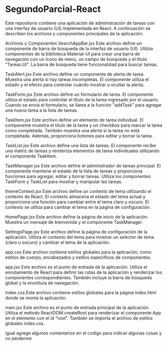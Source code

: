 # SegundoParcial-React
Este repositorio contiene una aplicación de administración de tareas con una interfaz de usuario (UI) implementada en React. A continuación se describen los archivos y componentes principales de la aplicación:

Archivos y Componentes
SearchAppBar.jsx
Este archivo define un componente de barra de búsqueda de la interfaz de usuario (UI). Utiliza componentes de la biblioteca Material-UI para crear una barra de navegación con un ícono de menú, un campo de búsqueda y el título "Tareas.UI". La barra de búsqueda tiene funcionalidad para buscar tareas.

TaskAlert.jsx
Este archivo define un componente de alerta de tarea. Muestra una alerta si hay tareas incompletas. El componente utiliza el estado y el efecto para controlar cuándo mostrar u ocultar la alerta.

TaskForm.jsx
Este archivo define un formulario de tarea. El componente utiliza el estado para controlar el título de la tarea ingresado por el usuario. Cuando se envía el formulario, se llama a la función "addTask" para agregar una nueva tarea a la lista de tareas.

TaskItem.jsx
Este archivo define un elemento de tarea individual. El componente muestra el título de la tarea y un checkbox para marcar la tarea como completada. También muestra una alerta si la tarea no está completada. Además, proporciona botones para editar y borrar la tarea.

TaskList.jsx
Este archivo define una lista de tareas. El componente recibe una matriz de tareas y renderiza elementos de tarea individuales utilizando el componente TaskItem.

TaskManager.jsx
Este archivo define el administrador de tareas principal. El componente mantiene el estado de la lista de tareas y proporciona funciones para agregar, editar y borrar tareas. Utiliza los componentes TaskForm y TaskList para mostrar y manipular las tareas.

themeContext.jsx
Este archivo define un contexto de tema utilizando el contexto de React. El contexto almacena el estado del tema actual y proporciona una función para cambiar entre el tema claro y oscuro. El contexto se utiliza para cambiar el tema en la página de configuración.

HomePage.jsx
Este archivo define la página de inicio de la aplicación. Muestra un mensaje de bienvenida y el componente TaskManager.

SettingsPage.jsx
Este archivo define la página de configuración de la aplicación. Utiliza el contexto del tema para mostrar un selector de tema (claro u oscuro) y cambiar el tema de la aplicación.

app.css
Este archivo contiene estilos globales para la aplicación, como estilos de cuerpo, encabezados y estilos específicos de componentes.

app.jsx
Este archivo es el punto de entrada de la aplicación. Utiliza el enrutamiento de React para definir las rutas de la aplicación y renderizar los componentes correspondientes. También incluye la barra de búsqueda global y la envoltura de navegación.

index.css
Este archivo contiene estilos globales para la página index.html donde se monta la aplicación.

main.jsx
Este archivo es el punto de entrada principal de la aplicación. Utiliza el método ReactDOM.createRoot para renderizar el componente App en el elemento con el id "root". También se importa el archivo de estilos globales index.css.

igual agrege algunos comentarios en el codigo para indicar algunas cosas y no perderme 
